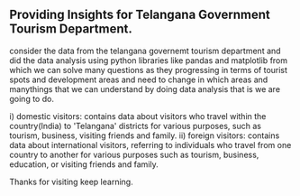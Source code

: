 ## Providing Insights for Telangana Government Tourism Department.

consider the data from the telangana governemt tourism department and did the data analysis using python libraries like pandas and matplotlib 
from which we can solve many questions as they progressing in terms of tourist spots and development areas and need to change in which areas and manythings 
that we can understand by doing data analysis that is we are going to do.

i) domestic visitors: contains data about visitors who travel within the country(India) to 'Telangana' districts for various purposes, such as tourism,
                          business, visiting friends and family.
ii) foreign visitors: contains data about international visitors, referring to individuals who travel from one country 
			        to another for various purposes such as tourism, business, education, or visiting friends and family.
              
Thanks for visiting keep learning.
